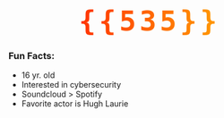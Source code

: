 <h1 style="text-align: center;font-size: 50px;font-family: monospace;letter-spacing: 6px;background: linear-gradient(to right, #ff0000, #ffa500 , #ffff00, #bfff00, #6666ff, #A020F0);-webkit-background-clip: text;background-clip: text;color: transparent;animation: rainbow_animation 5s ease-in-out infinite;background-size: 400% 100%;margin: 0;margin-top: 10px;">{{535}}</h1>

### Fun Facts:
 - 16 yr. old
 - Interested in cybersecurity
 - Soundcloud > Spotify
 - Favorite actor is Hugh Laurie
